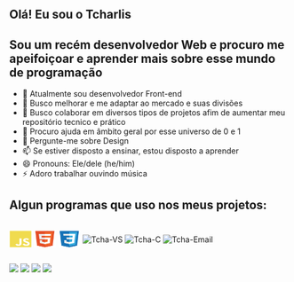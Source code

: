 ## Olá! Eu sou o Tcharlis


## Sou um recém desenvolvedor Web e procuro me apeifoiçoar e aprender mais sobre esse mundo de programação


- 🔭 Atualmente sou desenvolvedor Front-end 
- 🌱 Busco melhorar e me adaptar ao mercado e suas divisões
- 👯 Busco colaborar em diversos tipos de projetos afim de aumentar meu repositório tecnico e prático
- 🤔 Procuro ajuda em âmbito geral por esse universo de 0 e 1
- 💬 Pergunte-me sobre Design 
- 📫 Se estiver disposto a ensinar, estou disposto a aprender
- 😄 Pronouns: Ele/dele (he/him)
- ⚡ Adoro trabalhar ouvindo música


## Algun programas que uso nos meus projetos:
<head>
    <link rel="stylesheet" type='text/css' href="https://cdn.jsdelivr.net/gh/devicons/devicon@latest/devicon.min.css" />
</head>
<body>
  <div style="display: inline_block"><br>
    <img align="center" alt="Tcha-Js" height="30" width="40" src="https://raw.githubusercontent.com/devicons/devicon/master/icons/javascript/javascript-plain.svg">
    <img align="center" alt="Tcha-HTML" height="30" width="40" src="https://raw.githubusercontent.com/devicons/devicon/master/icons/html5/html5-original.svg">
    <img align="center" alt="Tcha-CSS" height="30" width="40" src="https://raw.githubusercontent.com/devicons/devicon/master/icons/css3/css3-original.svg">
    <img align="center" alt="Tcha-VS" height="30" width="40" src="https://cdn.jsdelivr.net/gh/devicons/devicon@latest/icons/vscode/vscode-original.svg" />
    <img align="center" alt="Tcha-C" height="30" width="40" src="https://cdn.jsdelivr.net/gh/devicons/devicon@latest/icons/c/c-original.svg" />
    <img align="center" alt="Tcha-Email" height="30" width="40" src="https://img.shields.io/badge/Gmail-D14836?style=for-the-badge&logo=gmail&logoColor=white">
  </div>


##


  <div> 
  <a href="https://www.instagram.com/th_ats.kkj" target="_blank"><img src="https://img.shields.io/badge/-Instagram-%23E4405F?style=for-the-badge&logo=instagram&logoColor=white" 
  target="_blank"></a>
  <a href="https://discord.com/users/darkohollic." target="_blank"><img src="https://img.shields.io/badge/Discord-7289DA?style=for-the-badge&logo=discord&logoColor=white" target="_blank"></a> 
  <a href ="tcharlis7000@gmail.com"><img src="[https://img.shields.io/badge/-Gmail-%23333?style=for-the-badge&logo=gmail&logoColor=white](https://img.shields.io/badge/Gmail-D14836?style=for-the-badge&logo=gmail&logoColor=white)" target="_blank"></a>
  <a href="https://www.linkedin.com/in/tharlis-agr%C3%A1rio-246208342?utm_source=share&utm_campaign=share_via&utm_content=profile&utm_medium=android_app" target="_blank"><img src="https://img.shields.io/badge/-LinkedIn-%230077B5?style=for-the-badge&logo=linkedin&logoColor=white" target="_blank"></a> 
  
</div>
</body>
